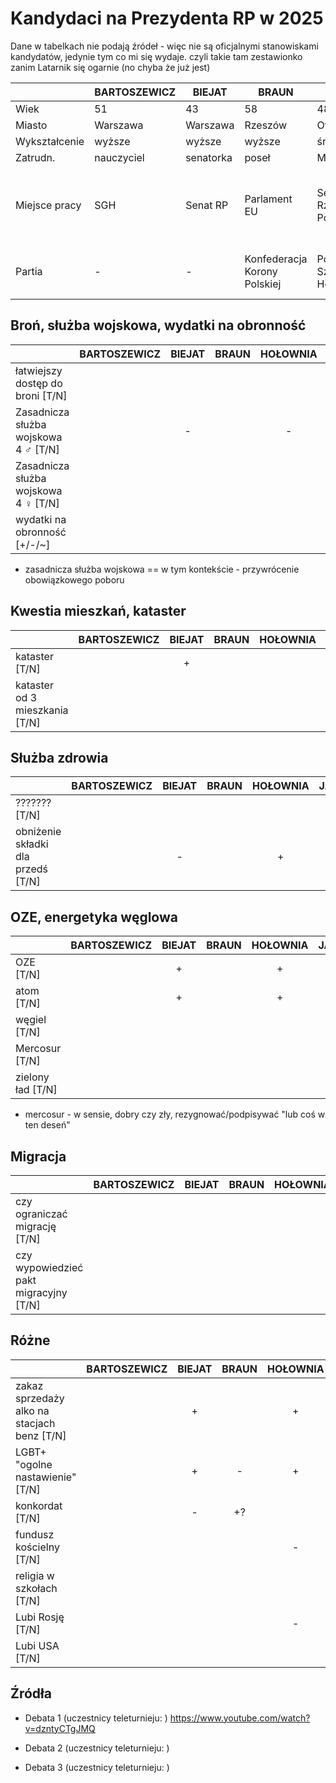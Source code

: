 # Kandydaci na Prezydenta RP w 2025

Dane w tabelkach nie podają źródeł - więc nie są oficjalnymi stanowiskami kandydatów, jedynie tym co mi się wydaje.
czyli takie tam zestawionko zanim Latarnik się ogarnie (no chyba że już jest)


|               | BARTOSZEWICZ | BIEJAT    | BRAUN                        | HOŁOWNIA                       | JAKUBIAK                       | MACIAK           | MENTZEN                              | NAWROCKI | SENYSZYN                   | STANOWSKI                                         | TRZASKOWSKI              | WOCH                                        | ZANDBERG |
|---------------|--------------|-----------|------------------------------|--------------------------------|--------------------------------|------------------|--------------------------------------|----------|----------------------------|---------------------------------------------------|--------------------------|---------------------------------------------|----------|
| Wiek          | 51           | 43        | 58                           | 48                             | 66                             | 54               | 38                                   | 42       | 76                         | 42                                                | 53                       | 46                                          |          |
| Miasto        | Warszawa     | Warszawa  | Rzeszów                      | Otwock                         | Warszawa                       | Włocławek        | Toruń                                | Gdańsk   | Warszawa                   | Wilcza Góra                                       | Warszawa                 | Kąkolewnica                                 |          |
| Wykształcenie | wyższe       | wyższe    | wyższe                       | średnie                        | średnie                        | średnie          | wyższe                               | wyższe   | wyższe                     | średnie                                           | wyższe                   | wyższe                                      |          |
| Zatrudn.      | nauczyciel   | senatorka | poseł                        | Marszałek                      | polityk                        | dziennikarz      | doradca                              | urzędnik | dziennikarz                | dziennikarz                                       | pracownik                | prawnik                                     |          |
| Miejsce pracy | SGH          | Senat RP  | Parlament EU                 | Sejm Rzeczypospolitej Polskiej | Sejm Rzeczypospolitej Polskiej | Portal Włocławek | Kancelaria Mentzen sp. z o.o.        | IPN      | Tygodnik "Fakty po Mitach" | Kanał Zero S.A., ul. Wołoska 22A, 02-675 Warszawa | Urząd m.st. Warszawy     | KRP S.A.                                    |          |
| Partia        | -            | -         | Konfederacja Korony Polskiej | Polska 2050 Szymona Hołowni    | Federacja dla Rzeczypospolitej | -                | Konfederacja Wolność i Niepodległość | -        | -                          | -                                                 | Platforma Obywatelska RP | Bezpartyjni Samorządowcy - Łączy nas Polska |          |


## Broń, służba wojskowa, wydatki na obronność

|                                      | BARTOSZEWICZ | BIEJAT | BRAUN | HOŁOWNIA | JAKUBIAK | MACIAK | MENTZEN | NAWROCKI | SENYSZYN | STANOWSKI | TRZASKOWSKI | WOCH | ZANDBERG |
|--------------------------------------|:------------:|:------:|:-----:|:--------:|:--------:|:------:|:-------:|:--------:|:--------:|:---------:|:-----------:|:----:|:--------:|
| łatwiejszy dostęp do broni     [T/N] |              |        |       |          |          |        |         |          |          |           |             |      |          |
| Zasadnicza służba wojskowa 4 ♂ [T/N] |              |   -    |       |    -     |    +     |   -    |         |    -     |    -     |     -     |      -      |      |          |
| Zasadnicza służba wojskowa 4 ♀ [T/N] |              |        |       |          |   (+?)   |        |         |          |          |           |             |      |          |
| wydatki na obronność [+/-/~]         |              |        |       |          |          |        |         |          |          |           |             |      |          |

* zasadnicza służba wojskowa == w tym kontekście - przywrócenie obowiązkowego poboru

## Kwestia mieszkań, kataster

|                                | BARTOSZEWICZ | BIEJAT | BRAUN | HOŁOWNIA | JAKUBIAK | MACIAK | MENTZEN | NAWROCKI | SENYSZYN | STANOWSKI | TRZASKOWSKI | WOCH | ZANDBERG |
|--------------------------------|:------------:|:------:|:-----:|:--------:|:--------:|:------:|:-------:|:--------:|:--------:|:---------:|:-----------:|:----:|:--------:|
| kataster [T/N]                 |              |   +    |       |          |          |        |         |          |          |           |             |      |          |
| kataster od 3 mieszkania [T/N] |              |        |       |          |          |        |         |          |          |           |             |      |          |

## Służba zdrowia

|                                    | BARTOSZEWICZ | BIEJAT | BRAUN | HOŁOWNIA | JAKUBIAK | MACIAK | MENTZEN | NAWROCKI | SENYSZYN | STANOWSKI | TRZASKOWSKI | WOCH | ZANDBERG |
|------------------------------------|:------------:|:------:|:-----:|:--------:|:--------:|:------:|:-------:|:--------:|:--------:|:---------:|:-----------:|:----:|:--------:|
| ??????? [T/N]                      |              |        |       |          |          |        |         |          |          |           |             |      |          |
| obniżenie składki dla przedś [T/N] |              |   -    |       |    +     |     +    |        |         |          |    -     |           |    +        |      |          |


## OZE, energetyka węglowa

|                   | BARTOSZEWICZ | BIEJAT | BRAUN | HOŁOWNIA | JAKUBIAK | MACIAK | MENTZEN | NAWROCKI | SENYSZYN | STANOWSKI | TRZASKOWSKI | WOCH | ZANDBERG |
|-------------------|:------------:|:------:|:-----:|:--------:|:--------:|:------:|:-------:|:--------:|:--------:|:---------:|:-----------:|:----:|:--------:|
| OZE [T/N]         |              |   +    |       |    +     |          |   -    |         |    +     |          |           |             |      |          |
| atom [T/N]        |              |   +    |       |    +     |          |        |         |    +     |          |           |      +      |      |          |
| węgiel [T/N]      |              |        |       |          |    +     |        |         |    +     |          |           |             |      |          |
| Mercosur [T/N]    |              |        |       |          |          |        |         |    -     |          |           |      -      |      |          |
| zielony ład [T/N] |              |        |       |          |          |        |         |    -     |          |           |             |      |          |

* mercosur - w sensie, dobry czy zły, rezygnować/podpisywać "lub coś w ten deseń"

## Migracja

|                                        | BARTOSZEWICZ | BIEJAT | BRAUN | HOŁOWNIA | JAKUBIAK | MACIAK | MENTZEN | NAWROCKI | SENYSZYN | STANOWSKI | TRZASKOWSKI | WOCH | ZANDBERG |
|----------------------------------------|:------------:|:------:|:-----:|:--------:|:--------:|:------:|:-------:|:--------:|:--------:|:---------:|:-----------:|:----:|:--------:|
| czy ograniczać migrację [T/N]          |              |        |       |          |    +     |        |         |    +     |          |           |             |      |          |
| czy wypowiedzieć pakt migracyjny [T/N] |              |        |       |          |          |        |         |    +     |          |           |             |      |          |


## Różne

|                                             | BARTOSZEWICZ | BIEJAT | BRAUN | HOŁOWNIA | JAKUBIAK | MACIAK | MENTZEN | NAWROCKI | SENYSZYN | STANOWSKI | TRZASKOWSKI | WOCH | ZANDBERG |
|---------------------------------------------|:------------:|:------:|:-----:|:--------:|:--------:|:------:|:-------:|:--------:|:--------:|:---------:|:-----------:|:----:|:--------:|
| zakaz sprzedaży alko na stacjach benz [T/N] |              |   +    |       |    +     |          |        |         |    -     |          |     -     |      -      |      |          |
| LGBT+ "ogolne nastawienie" [T/N]            |              |   +    |   -   |    +     |          |        |         |    -     |          |           |             |      |          |
| konkordat    [T/N]                          |              |   -    |  +?   |          |          |        |         |    +     |          |           |             |      |          |
| fundusz kościelny    [T/N]                  |              |        |       |    -     |          |        |         |    +     |          |           |             |      |          |
| religia w szkołach [T/N]                    |              |        |       |          |          |        |         |    +     |          |           |             |      |          |
| Lubi Rosję [T/N]                            |              |        |       |    -     |          |   +    |         |          |          |           |             |      |          |
| Lubi USA [T/N]                              |              |        |       |          |          |        |         |          |          |           |             |      |          |


## Źródła

- Debata 1 (uczestnicy teleturnieju: )
https://www.youtube.com/watch?v=dzntyCTgJMQ

- Debata 2 (uczestnicy teleturnieju: )

- Debata 3 (uczestnicy teleturnieju: )


